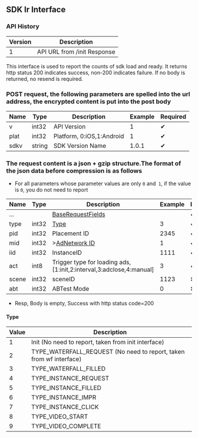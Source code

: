 ## SDK lr Interface

### API History
|Version|Description|
|------|------|
| 1 | API URL from /init Response |


This interface is used to report the counts of sdk load and ready. It returns http status 200 indicates success, non-200 indicates failure. If no body is returned, no resend is required.

### POST request, the following parameters are spelled into the url address, the encrypted content is put into the post body

| Name|Type|Description|Example|Required|
| --- | ---| --- | --- | --- |
| v | int32 | API Version|1| ✔︎|
| plat | int32 | Platform, 0:iOS,1:Android|1| ✔︎|
| sdkv | string | SDK Version Name |1.0.1| ✔︎|


### The request content is a json + gzip structure.The format of the json data before compression is as follows
* For all parameters whose parameter values are only `0` and` 1`, if the value is `0`, you do not need to report

| Name|Type|Description|Example|Required|
| --- | ---| --- | --- | --- |
|...||[BaseRequestFields](SDK_COMMON.md#baserequestfields)||✔︎|
| type | int32 | [Type](#type)|3|︎✔︎|
| pid | int32 | Placement ID | 2345|✔︎|
| mid | int32 | >[AdNetwork ID](SDK_COMMON.md#adnetwork) | 1|✔︎|
| iid | int32 | InstanceID | 1111|✔︎|
| act | int8 | Trigger type for loading ads, [1:init,2:interval,3:adclose,4:manual] |3|✔︎|
| scene | int32 | sceneID |1123|✖︎|
| abt | int32 | ABTest Mode | 0 |✖︎|


* Resp, Body is empty, Success with http status code=200


#### Type

|Value|Description|
| --- | ---|
| 1 | Init (No need to report, taken from init interface)|
| 2 | TYPE\_WATERFALL\_REQUEST (No need to report, taken from wf interface)|
| 3 | TYPE\_WATERFALL\_FILLED |
| 4 | TYPE\_INSTANCE\_REQUEST |
| 5 | TYPE\_INSTANCE\_FILLED |
| 6 | TYPE\_INSTANCE\_IMPR |
| 7 | TYPE\_INSTANCE\_CLICK |
| 8 | TYPE\_VIDEO\_START |
| 9 | TYPE\_VIDEO\_COMPLETE |
